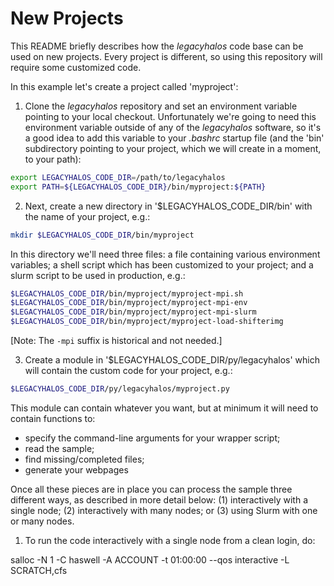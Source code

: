 # New Projects

This README briefly describes how the *legacyhalos* code base can be used on new
projects.  Every project is different, so using this repository will require
some customized code.

In this example let's create a project called 'myproject':

1. Clone the *legacyhalos* repository and set an environment variable pointing
to your local checkout. Unfortunately we're going to need this environment
variable outside of any of the *legacyhalos* software, so it's a good idea to
add this variable to your *.bashrc* startup file (and the 'bin' subdirectory
pointing to your project, which we will create in a moment, to your path):

```bash
export LEGACYHALOS_CODE_DIR=/path/to/legacyhalos
export PATH=${LEGACYHALOS_CODE_DIR}/bin/myproject:${PATH}
```

2. Next, create a new directory in '$LEGACYHALOS_CODE_DIR/bin' with the name of
your project, e.g.:

```bash
mkdir $LEGACYHALOS_CODE_DIR/bin/myproject
```

In this directory we'll need three files: a file containing various environment
variables; a shell script which has been customized to your project; and a slurm
script to be used in production, e.g.:

```bash
$LEGACYHALOS_CODE_DIR/bin/myproject/myproject-mpi.sh
$LEGACYHALOS_CODE_DIR/bin/myproject/myproject-mpi-env
$LEGACYHALOS_CODE_DIR/bin/myproject/myproject-mpi-slurm
$LEGACYHALOS_CODE_DIR/bin/myproject/myproject-load-shifterimg
```

[Note: The `-mpi` suffix is historical and not needed.]

3. Create a module in '$LEGACYHALOS_CODE_DIR/py/legacyhalos' which will contain
the custom code for your project, e.g.:

```bash
$LEGACYHALOS_CODE_DIR/py/legacyhalos/myproject.py
```

This module can contain whatever you want, but at minimum it will need to
contain functions to:

  - specify the command-line arguments for your wrapper script;
  - read the sample;
  - find missing/completed files;
  - generate your webpages

Once all these pieces are in place you can process the sample three different
ways, as described in more detail below: (1) interactively with a single node;
(2) interactively with many nodes; or (3) using Slurm with one or many nodes.

1. To run the code interactively with a single node from a clean login, do:

  salloc -N 1 -C haswell -A ACCOUNT -t 01:00:00 --qos interactive -L SCRATCH,cfs
  
  
  
